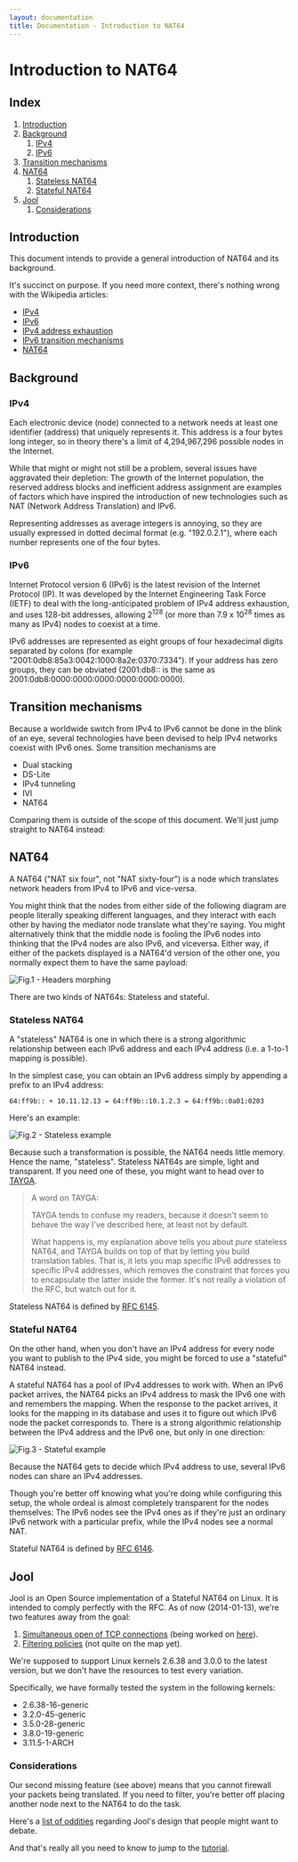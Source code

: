 ```yaml
---
layout: documentation
title: Documentation - Introduction to NAT64
---
```


# Introduction to NAT64

## Index

1. [Introduction](#introduction)
2. [Background](#background)
   1. [IPv4](#ipv4)
   2. [IPv6](#ipv6)
3. [Transition mechanisms](#transition-mechanisms)
4. [NAT64](#nat64)
   1. [Stateless NAT64](#stateless-nat64)
   2. [Stateful NAT64](#stateful-nat64)
5. [Jool](#jool)
   1. [Considerations](#considerations)

## Introduction

This document intends to provide a general introduction of NAT64 and its background.

It's succinct on purpose. If you need more context, there's nothing wrong with the Wikipedia articles:

* <a href="http://en.wikipedia.org/wiki/IPv4" target="_blank">IPv4</a>
* <a href="http://en.wikipedia.org/wiki/IPv6" target="_blank">IPv6</a>
* <a href="http://en.wikipedia.org/wiki/IPv4_address_exhaustion" target="_blank">IPv4 address exhaustion</a>
* <a href="http://en.wikipedia.org/wiki/IPv6_transition_mechanisms" target="_blank">IPv6 transition mechanisms</a>
* <a href="http://en.wikipedia.org/wiki/NAT64" target="_blank">NAT64</a>

## Background

### IPv4

Each electronic device (node) connected to a network needs at least one identifier (address) that uniquely represents it. This address is a four bytes long integer, so in theory there's a limit of 4,294,967,296 possible nodes in the Internet.

While that might or might not still be a problem, several issues have aggravated their depletion: The growth of the Internet population, the reserved address blocks and inefficient address assignment are examples of factors which have inspired the introduction of new technologies such as NAT (Network Address Translation) and IPv6.

Representing addresses as average integers is annoying, so they are usually expressed in dotted decimal format (e.g. "192.0.2.1"), where each number represents one of the four bytes.

### IPv6

Internet Protocol version 6 (IPv6) is the latest revision of the Internet Protocol (IP). It was developed by the Internet Engineering Task Force (IETF) to deal with the long-anticipated problem of IPv4 address exhaustion, and uses 128-bit addresses, allowing 2<sup>128</sup> (or more than 7.9 x 10<sup>28</sup> times as many as IPv4) nodes to coexist at a time.

IPv6 addresses are represented as eight groups of four hexadecimal digits separated by colons (for example "2001:0db8:85a3:0042:1000:8a2e:0370:7334"). If your address has zero groups, they can be obviated (2001:db8:: is the same as 2001:0db8:0000:0000:0000:0000:0000:0000).

## Transition mechanisms

Because a worldwide switch from IPv4 to IPv6 cannot be done in the blink of an eye, several technologies have been devised to help IPv4 networks coexist with IPv6 ones. Some transition mechanisms are

* Dual stacking
* DS-Lite
* IPv4 tunneling
* IVI
* NAT64

Comparing them is outside of the scope of this document. We'll just jump straight to NAT64 instead:

## NAT64

A NAT64 ("NAT six four", not "NAT sixty-four") is a node which translates network headers from IPv4 to IPv6 and vice-versa.

You might think that the nodes from either side of the following diagram are people literally speaking different languages, and they interact with each other by having the mediator node translate what they're saying. You might alternatively think that the middle node is fooling the IPv6 nodes into thinking that the IPv4 nodes are also IPv6, and viceversa. Either way, if either of the packets displayed is a NAT64'd version of the other one, you normally expect them to have the same payload:

![Fig.1 - Headers morphing](images/intro-nat64.svg)

There are two kinds of NAT64s: Stateless and stateful.

### Stateless NAT64

A "stateless" NAT64 is one in which there is a strong algorithmic relationship between each IPv6 address and each IPv4 address (i.e. a 1-to-1 mapping is possible).

In the simplest case, you can obtain an IPv6 address simply by appending a prefix to an IPv4 address:

	64:ff9b:: + 10.11.12.13 = 64:ff9b::10.1.2.3 = 64:ff9b::0a01:0203

Here's an example:

![Fig.2 - Stateless example](images/intro-stateless.svg)

Because such a transformation is possible, the NAT64 needs little memory. Hence the name, "stateless". Stateless NAT64s are simple, light and transparent. If you need one of these, you might want to head over to <a href="http://www.litech.org/tayga/" target="_blank">TAYGA</a>.

> A word on TAYGA:
> 
> TAYGA tends to confuse my readers, because it doesn't seem to behave the way I've described here, at least not by default.
> 
> What happens is, my explanation above tells you about _pure_ stateless NAT64, and TAYGA builds on top of that by letting you build translation tables. That is, it lets you map specific IPv6 addresses to specific IPv4 addresses, which removes the constraint that forces you to encapsulate the latter inside the former. It's not really a violation of the RFC, but watch out for it.

Stateless NAT64 is defined by <a href="http://tools.ietf.org/html/rfc6145" target="_blank">RFC 6145</a>.

### Stateful NAT64

On the other hand, when you don't have an IPv4 address for every node you want to publish to the IPv4 side, you might be forced to use a "stateful" NAT64 instead.

A stateful NAT64 has a pool of IPv4 addresses to work with. When an IPv6 packet arrives, the NAT64 picks an IPv4 address to mask the IPv6 one with and remembers the mapping. When the response to the packet arrives, it looks for the mapping in its database and uses it to figure out which IPv6 node the packet corresponds to. There is a strong algorithmic relationship between the IPv4 address and the IPv6 one, but only in one direction:

![Fig.3 - Stateful example](images/intro-stateful.svg)

Because the NAT64 gets to decide which IPv4 address to use, several IPv6 nodes can share an IPv4 addresses.

Though you're better off knowing what you're doing while configuring this setup, the whole ordeal is almost completely transparent for the nodes themselves: The IPv6 nodes see the IPv4 ones as if they're just an ordinary IPv6 network with a particular prefix, while the IPv4 nodes see a normal NAT.

Stateful NAT64 is defined by <a href="http://tools.ietf.org/html/rfc6146" target="_blank">RFC 6146</a>.

## Jool

Jool is an Open Source implementation of a Stateful NAT64 on Linux. It is intended to comply perfectly with the RFC. As of now (2014-01-13), we're two features away from the goal:

1. <a href="https://github.com/NICMx/NAT64/issues/58" target="_blank">Simultaneous open of TCP connections</a> (being worked on <a href="https://github.com/NICMx/NAT64/tree/tcp_store_packet" target="_blank">here</a>).
2. <a href="https://github.com/NICMx/NAT64/issues/41" target="_blank">Filtering policies</a> (not quite on the map yet).

We're supposed to support Linux kernels 2.6.38 and 3.0.0 to the latest version, but we don't have the resources to test every variation.

Specifically, we have formally tested the system in the following kernels:

* 2.6.38-16-generic
* 3.2.0-45-generic
* 3.5.0-28-generic
* 3.8.0-19-generic
* 3.11.5-1-ARCH

### Considerations

Our second missing feature (see above) means that you cannot firewall your packets being translated. If you need to filter, you're better off placing another node next to the NAT64 to do the task.

Here's a [list of oddities](quirks.html) regarding Jool's design that people might want to debate.

And that's really all you need to know to jump to the [tutorial](tutorial1.html).

